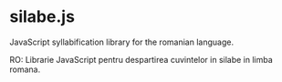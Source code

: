 # silabe.js

JavaScript syllabification library for the romanian language.

RO: Librarie JavaScript pentru despartirea cuvintelor in silabe in limba romana. 